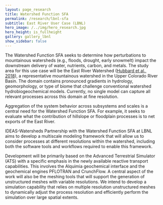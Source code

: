 ```yaml
---
layout: page_research
title: Watershed Function SFA 
permalink: /research/lbnl-sfa
subtitle: East River User Case (LBNL)
hero_image: /../img/hero_research.jpg
hero_height: is_fullheight
gallery: gallery_lbnl
show_sidebar: false
---
```



The Watershed Function SFA seeks to determine how perturbations to mountainous watersheds (e.g., floods, drought, early snowmelt) impact the downstream delivery of water, nutrients, carbon, and metals. The study area for this use case will be the East River Watershed ([Hubbard et al., 2018][Hubbard]), a representative mountainous watershed in the Upper Colorado River Basin. The domain contains pronounced gradients in hydrology, geomorphology, or type of biome that challenge conventional watershed hydrobiogeochemical models. Currently, no single model can capture all relevant processes across this domain at fine resolution.

Aggregation of the system behavior across subsystems and scales is a central need for the Watershed Function SFA. For example, it seeks to evaluate what the contribution of hillslope or floodplain processes is to net exports of the East River.

IDEAS-Watersheds Partnership with the Watershed Function SFA at LBNL aims to develop a multiscale modeling framework that will allow us to consider processes at different resolutions within the watershed, including both the software tools and workflows required to enable this framework.

Development will be primarily based on the Advanced Terrestrial Simulator (ATS) with a specific emphasis in the newly available reactive transport capabilities. This involves the Alquimia geochemical interface and the geochemical engines PFLOTRAN and CrunchFlow. A central aspect of the work will also be the meshing tools that will support the generation of unstructured meshes with variable resolutions. We intend to develop a simulation capability that relies on multiple resolution unstructured meshes to dynamically adjust the process resolution and efficiently perform the simulation over large spatial extents.


[Hubbard]: https://acsess.onlinelibrary.wiley.com/doi/full/10.2136/vzj2018.03.0061
[IDEAS]: https://ideas-productivity.org/


